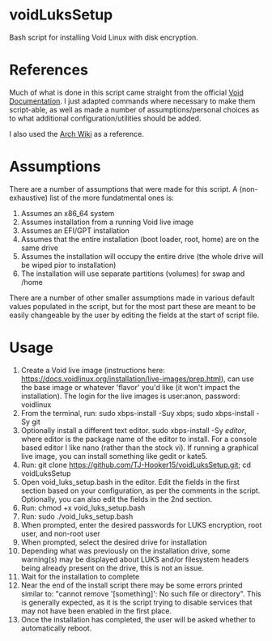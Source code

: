 # voidLuksSetup
Bash script for installing Void Linux with disk encryption.

# References
Much of what is done in this script came straight from the official [Void Documentation](https://docs.voidlinux.org/installation/guides/fde.html). I just adapted commands where necessary to make them script-able, as well as made a number of assumptions/personal choices as to what additional configuration/utilities should be added.

I also used the [Arch Wiki](https://wiki.archlinux.org/) as a reference.

# Assumptions
There are a number of assumptions that were made for this script. A (non-exhaustive) list of the more fundatmental ones is:
1. Assumes an x86_64 system
2. Assumes installation from a running Void live image
3. Assumes an EFI/GPT installation
4. Assumes that the entire installation (boot loader, root, home) are on the same drive
5. Assumes the installation will occupy the entire drive (the whole drive will be wiped pior to installation)
6. The installation will use separate partitions (volumes) for swap and /home

There are a number of other smaller assumptions made in various default values populated in the script, but for the most part these are meant to be easily changeable by the user by editing the fields at the start of script file.

# Usage
1. Create a Void live image (instructions here: https://docs.voidlinux.org/installation/live-images/prep.html), can use the base image or whatever 'flavor' you'd like (it won't impact the installation). The login for the live images is user:anon, password: voidlinux
2. From the terminal, run: sudo xbps-install -Suy xbps; sudo xbps-install -Sy git
3. Optionally install a different text editor. sudo xbps-install -Sy *editor*, where editor is the package name of the editor to install. For a console based editor I like nano (rather than the stock vi). If running a graphical live image, you can install something like gedit or kate5. 
4. Run: git clone https://github.com/TJ-Hooker15/voidLuksSetup.git; cd voidLuksSetup
5. Open void_luks_setup.bash in the editor. Edit the fields in the first section based on your configuration, as per the comments in the script. Optionally, you can also edit the fields in the 2nd section.
6. Run: chmod +x void_luks_setup.bash
7. Run: sudo ./void_luks_setup.bash
8. When prompted, enter the desired passwords for LUKS encryption, root user, and non-root user
9. When prompted, select the desired drive for installation
10. Depending what was previously on the installation drive, some warning(s) may be displayed about LUKS and/or filesystem headers being already present on the drive, this is not an issue.
11. Wait for the installation to complete
12. Near the end of the install script there may be some errors printed similar to: "cannot remove '[something]': No such file or directory". This is generally expected, as it is the script trying to disable services that may not have been enabled in the first place.
13. Once the installation has completed, the user will be asked whether to automatically reboot.
